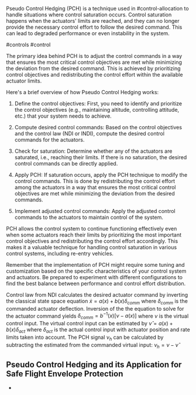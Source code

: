 Pseudo Control Hedging (PCH) is a technique used in #control-allocation to handle situations where control saturation occurs. Control saturation happens when the actuators' limits are reached, and they can no longer provide the necessary control effort to follow the desired command. This can lead to degraded performance or even instability in the system.

#controls #control

The primary idea behind PCH is to adjust the control commands in a way that ensures the most critical control objectives are met while minimizing the deviation from the desired command. This is achieved by prioritizing control objectives and redistributing the control effort within the available actuator limits.

Here's a brief overview of how Pseudo Control Hedging works:

1.  Define the control objectives: First, you need to identify and prioritize the control objectives (e.g., maintaining altitude, controlling attitude, etc.) that your system needs to achieve.
    
2.  Compute desired control commands: Based on the control objectives and the control law (NDI or INDI), compute the desired control commands for the actuators.
    
3.  Check for saturation: Determine whether any of the actuators are saturated, i.e., reaching their limits. If there is no saturation, the desired control commands can be directly applied.
    
4.  Apply PCH: If saturation occurs, apply the PCH technique to modify the control commands. This is done by redistributing the control effort among the actuators in a way that ensures the most critical control objectives are met while minimizing the deviation from the desired commands.
    
5.  Implement adjusted control commands: Apply the adjusted control commands to the actuators to maintain control of the system.
    

PCH allows the control system to continue functioning effectively even when some actuators reach their limits by prioritizing the most important control objectives and redistributing the control effort accordingly. This makes it a valuable technique for handling control saturation in various control systems, including re-entry vehicles.

Remember that the implementation of PCH might require some tuning and customization based on the specific characteristics of your control system and actuators. Be prepared to experiment with different configurations to find the best balance between performance and control effort distribution.

Control law from NDI calculates the desired actuator command by inverting the classical state space equation $\dot{x} = a(x) + b(x)\delta_{comm}$ where $\delta_{comm}$ is the commanded actuator deflection. Inversion of the the equation to solve for the actuator command yields $\delta_{comm} = b^{-1}(x)[\nu - a(x)]$ where $\nu$ is the virtual control input. The virtual control input can be estimated by $\hat{\nu} = a(x) + b(x)\delta_{act}$ where $\delta_{act}$ is the actual control input with actuator position and rate limits taken into account. The PCH signal $\nu_h$ can be calculated by subtracting the estimated from the commanded virtual input: $\nu_{h} = \nu - \hat{\nu}$ 

## Pseudo Control Hedging and its Application for Safe Flight Envelope Protection

- 
